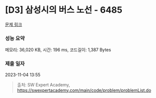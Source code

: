 # [D3] 삼성시의 버스 노선 - 6485 

[문제 링크](https://swexpertacademy.com/main/code/problem/problemDetail.do?contestProbId=AWczm7QaACgDFAWn) 

### 성능 요약

메모리: 36,020 KB, 시간: 196 ms, 코드길이: 1,387 Bytes

### 제출 일자

2023-11-04 13:55



> 출처: SW Expert Academy, https://swexpertacademy.com/main/code/problem/problemList.do